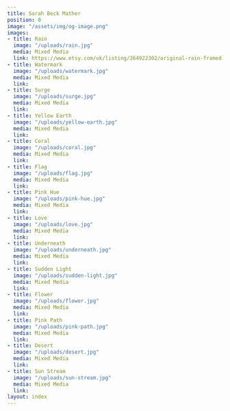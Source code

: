 ```yaml
---
title: Sarah Beck Mather
position: 0
image: "/assets/img/og-image.png"
images:
- title: Rain
  image: "/uploads/rain.jpg"
  media: Mixed Media
  link: https://www.etsy.com/uk/listing/264922302/original-rain-framed-watercolour
- title: Watermark
  image: "/uploads/watermark.jpg"
  media: Mixed Media
  link: 
- title: Surge
  image: "/uploads/surge.jpg"
  media: Mixed Media
  link: 
- title: Yellow Earth
  image: "/uploads/yellow-earth.jpg"
  media: Mixed Media
  link: 
- title: Coral
  image: "/uploads/coral.jpg"
  media: Mixed Media
  link: 
- title: Flag
  image: "/uploads/flag.jpg"
  media: Mixed Media
  link: 
- title: Pink Hue
  image: "/uploads/pink-hue.jpg"
  media: Mixed Media
  link: 
- title: Love
  image: "/uploads/love.jpg"
  media: Mixed Media
  link: 
- title: Underneath
  image: "/uploads/underneath.jpg"
  media: Mixed Media
  link: 
- title: Sudden Light
  image: "/uploads/sudden-light.jpg"
  media: Mixed Media
  link: 
- title: Flower
  image: "/uploads/flower.jpg"
  media: Mixed Media
  link: 
- title: Pink Path
  image: "/uploads/pink-path.jpg"
  media: Mixed Media
  link: 
- title: Desert
  image: "/uploads/desert.jpg"
  media: Mixed Media
  link: 
- title: Sun Stream
  image: "/uploads/sun-stream.jpg"
  media: Mixed Media
  link: 
layout: index
---
```


